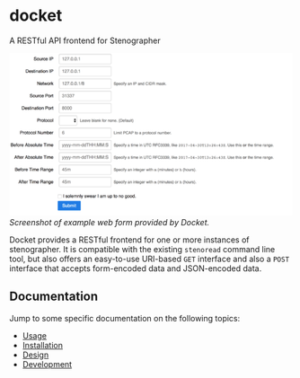 # docket

A RESTful API frontend for Stenographer

![Screenshot](assets/README-ab744.png)
_Screenshot of example web form provided by Docket._

Docket provides a RESTful frontend for one or more instances of stenographer. It is compatible with the existing `stenoread` command line tool, but also offers an easy-to-use URI-based `GET` interface and also a `POST` interface that accepts form-encoded data and JSON-encoded data.

## Documentation
Jump to some specific documentation on the following topics:

- [Usage](./usage.md)
- [Installation](./install.md)
- [Design](./design.md)
- [Development](./hacking.md)
